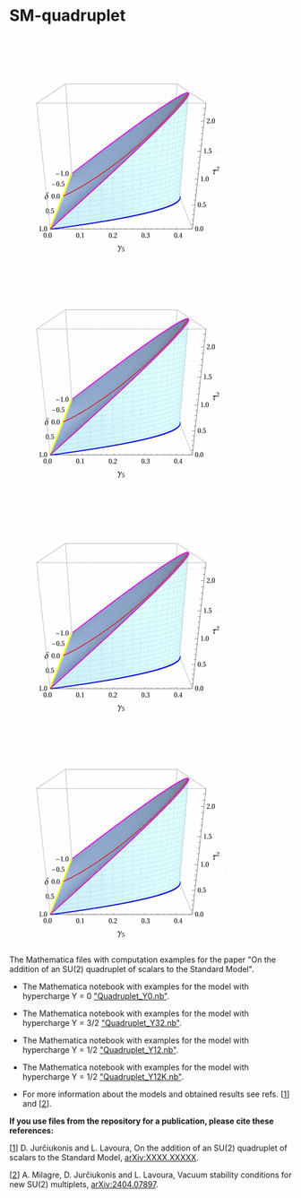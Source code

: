 # SM-quadruplet

![Phase space for the case with Y = 0](images/4plet-Y0-400.gif)       ![Phase space for the case with Y = 0](images/4plet-Y0-400.gif)

![Phase space for the case with Y = 0](images/4plet-Y0-400.gif)       ![Phase space for the case with Y = 0](images/4plet-Y0-400.gif)


The Mathematica files with computation examples for the paper "On the addition of an SU(2) quadruplet of scalars to the Standard Model".

- The Mathematica notebook with examples for the model with hypercharge Y = 0 ["Quadruplet_Y0.nb"](https://github.com/jurciukonis/RGEs_for_multiplets/blob/main/Quadruplet_Y0.nb).

- The Mathematica notebook with examples for the model with hypercharge Y = 3/2 ["Quadruplet_Y32.nb"](https://github.com/jurciukonis/RGEs_for_multiplets/blob/main/Quadruplet_Y32.nb).

- The Mathematica notebook with examples for the model with hypercharge Y = 1/2 ["Quadruplet_Y12.nb"](https://github.com/jurciukonis/RGEs_for_multiplets/blob/main/Quadruplet_Y12.nb).

- The Mathematica notebook with examples for the model with hypercharge Y = 1/2 ["Quadruplet_Y12K.nb"](https://github.com/jurciukonis/RGEs_for_multiplets/blob/main/Quadruplet_Y12K.nb).

- For more information about the models and obtained results see refs. [[1](https://arxiv.org/abs/XXXX.XXXXX)] and [[2](https://arxiv.org/abs/2505.05272)].

**If you use files from the repository for a publication, please cite these references:**

[[1](https://arxiv.org/abs/XXXX.XXXXX)] D. Jurčiukonis and L. Lavoura, On the addition of an SU(2) quadruplet of scalars to the Standard Model, [arXiv:XXXX.XXXXX](https://arxiv.org/abs/XXXX.XXXXX).

[[2](https://arxiv.org/abs/2505.05272)] A. Milagre, D. Jurčiukonis and L. Lavoura, Vacuum stability conditions for new SU(2) multiplets, [arXiv:2404.07897](https://arxiv.org/abs/2505.05272).
